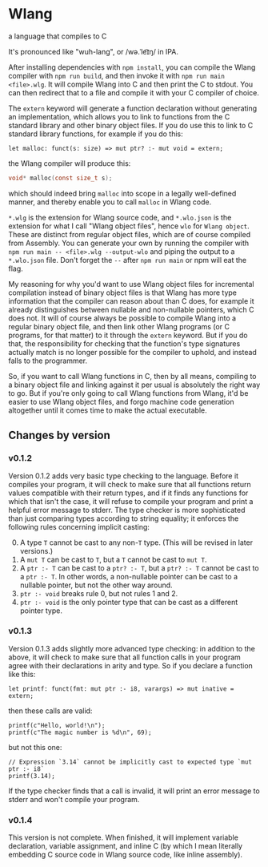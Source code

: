 # Wlang
a language that compiles to C


It's pronounced like "wuh-lang", or /wə.ˈle͡ɪŋ/ in IPA.


After installing dependencies with `npm install`, you can compile the Wlang compiler
with `npm run build`, and then invoke it with `npm run main <file>.wlg`. It will compile
Wlang into C and then print the C to stdout. You can then redirect that to a file and
compile it with your C compiler of choice.


The `extern` keyword will generate a function declaration without generating an implementation,
which allows you to link to functions from the C standard library and other binary object
files. If you do use this to link to C standard library functions, for example if you do this:
```
let malloc: funct(s: size) => mut ptr? :- mut void = extern;
```
the Wlang compiler will produce this:
```c
void* malloc(const size_t s);
```
which should indeed bring `malloc` into scope in a legally well-defined manner, and thereby
enable you to call `malloc` in Wlang code.


`*.wlg` is the extension for Wlang source code, and `*.wlo.json` is the extension for what
I call "Wlang object files", hence `wlo` for `Wlang object`. These are distinct from regular
object files, which are of course compiled from Assembly. You can generate your own by
running the compiler with `npm run main -- <file>.wlg --output-wlo` and piping the output
to a `*.wlo.json` file. Don't forget the `--` after `npm run main` or npm will eat the flag.


My reasoning for why you'd want to use Wlang object files for incremental compilation 
instead of binary object files is that Wlang has more type information that the compiler 
can reason about than C does, for example it already distinguishes between nullable and 
non-nullable pointers, which C does not. It will of course always be possible to compile 
Wlang into a regular binary object file, and then link other Wlang programs (or C 
programs, for that matter) to it through the `extern` keyword. But if you do that, the 
responsibility for checking that the function's type signatures actually match is no 
longer possible for the compiler to uphold, and instead falls to the programmer.

So, if you want to call Wlang functions in C, then by all means, compiling to a binary
object file and linking against it per usual is absolutely the right way to go. But if you're
only going to call Wlang functions from Wlang, it'd be easier to use Wlang object files,
and forgo machine code generation altogether until it comes time to make the actual executable.

## Changes by version
### v0.1.2
Version 0.1.2 adds very basic type checking to the language. Before it compiles your program,
it will check to make sure that all functions return values compatible with their return types,
and if it finds any functions for which that isn't the case, it will refuse to compile your
program and print a helpful error message to stderr. The type checker is more sophisticated than
just comparing types according to string equality; it enforces the following rules concerning
implicit casting:

0. A type `T` cannot be cast to any non-`T` type. (This will be revised in later versions.)
1. A `mut T` can be cast to `T`, but a `T` cannot be cast to `mut T`.
2. A `ptr :- T` can be cast to a `ptr? :- T`, but a `ptr? :- T` cannot be cast to a `ptr :- T`.
   In other words, a non-nullable pointer can be cast to a nullable pointer, but not the other way around.
3. `ptr :- void` breaks rule 0, but not rules 1 and 2.
4. `ptr :- void` is the only pointer type that can be cast as a different pointer type.

### v0.1.3
Version 0.1.3 adds slightly more advanced type checking: in addition to the above, it will check
to make sure that all function calls in your program agree with their declarations in arity and
type. So if you declare a function like this:
```
let printf: funct(fmt: mut ptr :- i8, varargs) => mut inative = extern;
```
then these calls are valid:
```
printf(c"Hello, world!\n");
printf(c"The magic number is %d\n", 69);
```
but not this one:
```
// Expression `3.14` cannot be implicitly cast to expected type `mut ptr :- i8`
printf(3.14);
```
If the type checker finds that a call is invalid, it will print an error message to stderr and
won't compile your program.

### v0.1.4
This version is not complete. When finished, it will implement variable declaration, variable
assignment, and inline C (by which I mean literally embedding C source code in Wlang source code,
like inline assembly).
